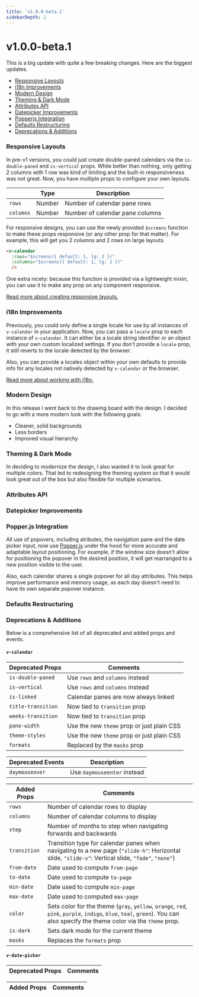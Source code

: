 ```yaml
---
title: 'v1.0.0-beta.1'
sidebarDepth: 2
---
```


# v1.0.0-beta.1

This is a big update with quite a few breaking changes. Here are the biggest updates.

* [Responsive Layouts](#layouts)
* [i18n Improvements](#i18n-improvements)
* [Modern Design](#modern-design)
* [Theming & Dark Mode](#theming-dark-mode)
* [Attributes API](#attributes-api)
* [Datepicker Improvements](#datepicker-improvements)
* [Popperjs Integration](#popper-js-integration)
* [Defaults Restructuring](#defaults-restructuring)
* [Deprecations & Additions](#deprecations-additions)

### Responsive Layouts

In pre-v1 versions, you could just create double-paned calendars via the `is-double-paned` and `is-vertical` props. While better than nothing, only getting 2 columns with 1 row was kind of limiting and the built-in responsiveness was not great. Now, you have multiple props to configure your own layouts.

| | Type | Description |
| --- | --- | --- |
| `rows` | Number | Number of calendar pane rows |
| `columns` | Number | Number of calendar pane columns |

For responsive designs, you can use the newly provided `$screens` function to make these props responsive (or any other prop for that matter). For example, this will get you 2 columns and 2 rows on large layouts.
```html
<v-calendar
  :rows="$screens({ default: 1, lg: 2 })"
  :columns="$screens({ default: 1, lg: 2 })"
  />
```

One extra nicety: because this function is provided via a lightweight mixin, you can use it to make any prop on any component responsive.

[Read more about creating responsive layouts.](./readme.md#responsive-layouts)

### i18n Improvements

Previously, you could only define a single locale for use by all instances of `v-calendar` in your application. Now, you can pass a `locale` prop to each instance of `v-calendar`. It can either be a locale string identifier or an object with your own custom localized settings. If you don't provide a `locale` prop, it still reverts to the locale detected by the browser.

Also, you can provide a locales object within your own defaults to provide info for any locales not natively detected by `v-calendar` or the browser.

[Read more about working with i18n.](./readme.md#i18n)

### Modern Design

In this release I went back to the drawing board with the design. I decided to go with a more modern look with the following goals:

* Cleaner, solid backgrounds
* Less borders
* Improved visual hierarchy

### Theming & Dark Mode

In deciding to modernize the design, I also wanted it to look great for multiple colors. That led to redesigning the theming system so that it would look great out of the box but also flexible for multiple scenarios.

### Attributes API

### Datepicker Improvements

### Popper.js Integration

All use of popovers, including atributes, the navigation pane and the date picker input, now use [Popper.js](popperjs.com) under the hood for more accurate and adaptable layout positioning. For example, if the window size doesn't allow for positioning the popover in the desired position, it will get rearranged to a new position visible to the user.

Also, each calendar shares a single popover for all day attributes. This helps improve performance and memory usage, as each day doesn't need to have its own separate popover instance.

### Defaults Restructuring

### Deprecations & Additions

Below is a comprehensive list of all deprecated and added props and events.

#### `v-calendar`

| Deprecated Props | Comments |
| --- | --- |
| `is-double-paned` | Use `rows` and `columns` instead |
| `is-vertical` | Use `rows` and `columns` instead |
| `is-linked` | Calendar panes are now always linked |
| `title-transition` | Now tied to `transition` prop |
| `weeks-transition` | Now tied to `transition` prop |
| `pane-width` | Use the new `theme` prop or just plain CSS |
| `theme-styles` | Use the new `theme` prop or just plain CSS |
| `formats` | Replaced by the `masks` prop |

| Deprecated Events | Description |
| --- | --- |
| `daymouseover` | Use `daymouseenter` instead |

| Added Props | Comments |
| --- | --- |
| `rows` | Number of calendar rows to display |
| `columns` | Number of calendar columns to display |
| `step` | Number of months to step when navigating forwards and backwards |
| `transition` | Transition type for calendar panes when navigating to a new page (`"slide-h"`: Horizontal slide, `"slide-v"`: Vertical slide, `"fade"`, `"none"`) |
| `from-date` | Date used to compute `from-page` |
| `to-date` | Date used to compute `to-page` |
| `min-date` | Date used to compute `min-page` |
| `max-date` | Date used to computed `max-page` |
| `color` | Sets color for the theme (`gray`, `yellow`, `orange`, `red`, `pink`, `purple`, `indigo`, `blue`, `teal`, `green`). You can also specify the theme color via the `theme` prop. |
| `is-dark` | Sets dark mode for the current theme |
| `masks` | Replaces the `formats` prop |

#### `v-date-picker`

| Deprecated Props | Comments |
| --- | --- |

| Added Props | Comments |
| --- | --- |
